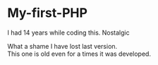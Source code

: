 # My-first-PHP
I had 14 years while coding this. Nostalgic

What a shame I have lost last version.   
This one is old even for a times it was developed.
